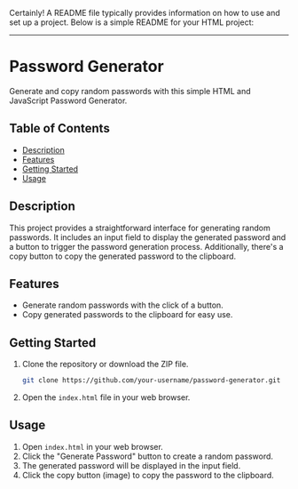 Certainly! A README file typically provides information on how to use and set up a project. Below is a simple README for your HTML project:

---

# Password Generator

Generate and copy random passwords with this simple HTML and JavaScript Password Generator.

## Table of Contents
- [Description](#description)
- [Features](#features)
- [Getting Started](#getting-started)
- [Usage](#usage)

## Description

This project provides a straightforward interface for generating random passwords. It includes an input field to display the generated password and a button to trigger the password generation process. Additionally, there's a copy button to copy the generated password to the clipboard.

## Features

- Generate random passwords with the click of a button.
- Copy generated passwords to the clipboard for easy use.

## Getting Started

1. Clone the repository or download the ZIP file.
   ```bash
   git clone https://github.com/your-username/password-generator.git
   ```

2. Open the `index.html` file in your web browser.

## Usage

1. Open `index.html` in your web browser.
2. Click the "Generate Password" button to create a random password.
3. The generated password will be displayed in the input field.
4. Click the copy button (image) to copy the password to the clipboard.

